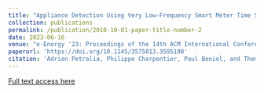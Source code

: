 ```yaml
---
title: "Appliance Detection Using Very Low-Frequency Smart Meter Time Series"
collection: publications
permalink: /publication/2010-10-01-paper-title-number-2
date: 2023-06-16
venue: "e-Energy '23: Proceedings of the 14th ACM International Conference on Future Energy Systems"
paperurl: 'https://doi.org/10.1145/3575813.3595198'
citation: 'Adrien Petralia, Philippe Charpentier, Paul Boniol, and Themis Palpanas. 2023. Appliance Detection Using Very Low-Frequency Smart Meter Time Series. In The 14th ACM International Conference on Future Energy Systems (e-Energy ’23), June 20–23, 2023, Orlando, FL, USA. ACM, New York, NY, USA, 12 pages. https://doi.org/10.1145/3575813.359519.'
---
```


[Full text access here](https://dl.acm.org/doi/fullHtml/10.1145/3575813.3595198)

